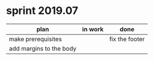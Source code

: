 # sprint 2019.07

| plan                    | in work | done           |
| ----------------------- | ------- | -------------- |
| make prerequisites      |         | fix the footer |
| add margins to the body |         |                |
